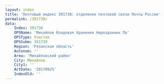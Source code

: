 ```yaml
---
layout: index
title: 'Почтовый индекс 391738: отделение почтовой связи Почты России'
permalink: /391738/
data:
    Index: 391738
    OPSName: 'Михайлов Кладовая Хранения Нерозданных По'
    OPSType: Участок
    OPSSubm: 391739
    Region: 'Рязанская область'
    Autonom: ''
    Area: 'Михайловский район'
    City: Михайлов
    City1: ''
    ActDate: '20170925'
    IndexOld: ''
---
```

